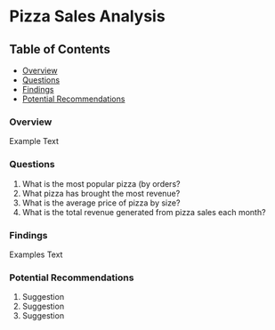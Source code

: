 # Pizza Sales Analysis

## Table of Contents
- [Overview](overview)
- [Questions](questions)
- [Findings](findings)
- [Potential Recommendations](potential-recommendations)

### Overview

Example Text

### Questions
1. What is the most popular pizza (by orders?
2. What pizza has brought the most revenue?
3. What is the average price of pizza by size?
4. What is the total revenue generated from pizza sales each month?

### Findings
Examples Text

### Potential Recommendations

1. Suggestion
2. Suggestion
3. Suggestion
